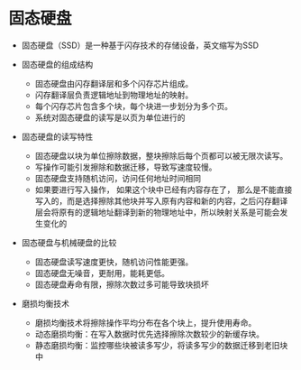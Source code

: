 # 固态硬盘

* 固态硬盘（SSD）是一种基于闪存技术的存储设备，英文缩写为SSD

* 固态硬盘的组成结构
    * 固态硬盘由闪存翻译层和多个闪存芯片组成。
    * 闪存翻译层负责逻辑地址到物理地址的映射。
    * 每个闪存芯片包含多个块，每个块进一步划分为多个页。
    * 系统对固态硬盘的读写是以页为单位进行的
* 固态硬盘的读写特性
    * 固态硬盘以块为单位擦除数据，整块擦除后每个页都可以被无限次读写。
    * 写操作可能引发擦除和数据迁移，导致写速度较慢。
    * 固态硬盘支持随机访问，访问任何地址时间相同
    * 如果要进行写入操作， 如果这个块中已经有内容存在了， 那么是不能直接写入的，而是选择擦除其他块并写入原有内容和新的内容，之后闪存翻译层会将原有的逻辑地址翻译到新的物理地址中，所以映射关系是可能会发生变化的
* 固态硬盘与机械硬盘的比较
    * 固态硬盘读写速度更快，随机访问性能更强。
    * 固态硬盘无噪音，更耐用，能耗更低。
    * 固态硬盘寿命有限，擦除次数过多可能导致块损坏
* 磨损均衡技术
    * 磨损均衡技术将擦除操作平均分布在各个块上，提升使用寿命。
    * 动态磨损均衡：在写入数据时优先选择擦除次数较少的新缓存块。
    * 静态磨损均衡：监控哪些块被读多写少，将读多写少的数据迁移到老旧块中